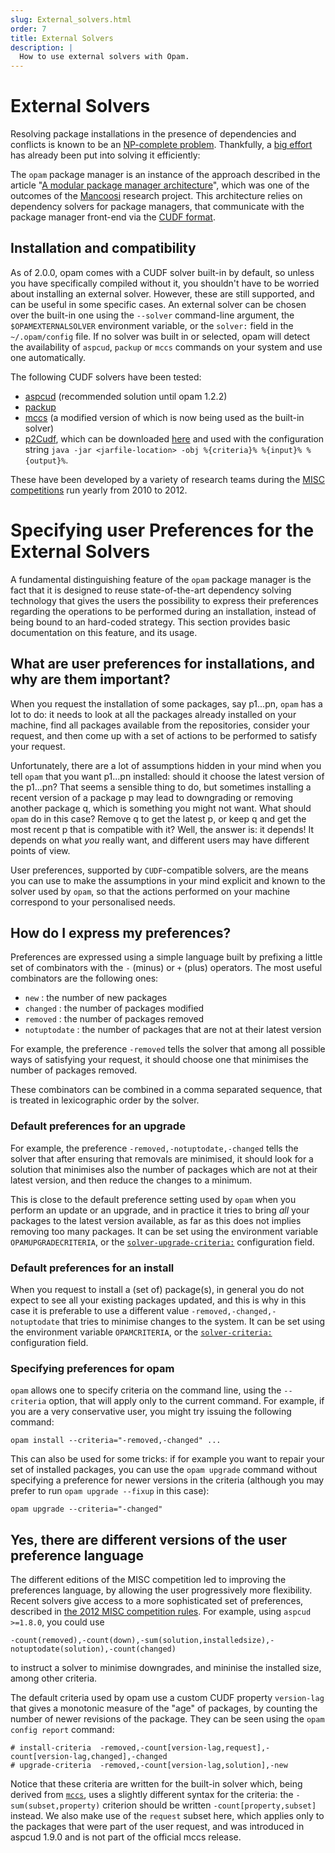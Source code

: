 ```yaml
---
slug: External_solvers.html
order: 7
title: External Solvers
description: |
  How to use external solvers with Opam.
---
```


# External Solvers

Resolving package installations in the presence of dependencies and conflicts is
known to be an
[NP-complete problem](https://hal.archives-ouvertes.fr/file/index/docid/149566/filename/ase.pdf).
Thankfully, a [big effort](http://www.mancoosi.org/) has already been put into
solving it efficiently:

The `opam` package manager is an instance of the approach described in the article "[A modular package manager architecture](http://dl.acm.org/citation.cfm?id=2401012)", which was one of the outcomes of the [Mancoosi](http://www.mancoosi.org) research project. This architecture relies on dependency solvers for package managers, that communicate with the package manager front-end via the [CUDF format](http://www.mancoosi.org/cudf/).

## Installation and compatibility

As of 2.0.0, opam comes with a CUDF solver built-in by default, so unless you
have specifically compiled without it, you shouldn't have to be worried about
installing an external solver. However, these are still supported, and can be
useful in some specific cases. An external solver can be chosen over the
built-in one using the `--solver` command-line argument, the
`$OPAMEXTERNALSOLVER` environment variable, or the `solver:` field in the
`~/.opam/config` file. If no solver was built in or selected, opam will detect
the availability of `aspcud`, `packup` or `mccs` commands on your system and use
one automatically.

The following CUDF solvers have been tested:

- [aspcud](http://www.cs.uni-potsdam.de/wv/aspcud/) (recommended solution until opam 1.2.2)
- [packup](http://sat.inesc-id.pt/~mikolas/sw/packup/)
- [mccs](http://www.i3s.unice.fr/~cpjm/misc/mccs.html) (a modified version of which is now being used as the built-in solver)
- [p2Cudf](https://wiki.eclipse.org/Equinox/p2/CUDFResolver), which can be
  downloaded
  [here](http://eclipse.org/equinox/p2/p2CUDF/org.eclipse.equinox.p2.cudf-1.14.jar)
  and used with the configuration string `java -jar <jarfile-location> -obj
  %{criteria}% %{input}% %{output}%`.

These have been developed by a variety of research teams during the
[MISC competitions](http://www.mancoosi.org/misc/) run yearly from 2010 to 2012.

# Specifying user Preferences for the External Solvers

A fundamental distinguishing feature of the `opam` package manager is the fact that it is designed to reuse state-of-the-art dependency solving technology that gives the users the possibility to express their preferences regarding the operations to be performed during an installation, instead of being bound to an hard-coded strategy.
This section provides basic documentation on this feature, and its usage.

## What are user preferences for installations, and why are them important?
When you request the installation of some packages, say p1...pn, `opam` has a lot to do: it needs to look at all the packages already installed on your machine, find all packages available from the repositories, consider your request, and then come up with a set of actions to be performed to satisfy your request.

Unfortunately, there are a lot of assumptions hidden in your mind when you tell `opam` that you want p1...pn installed: should it choose the latest version of the p1...pn? That seems a sensible thing to do, but sometimes installing a recent version of a package p may lead to downgrading or removing another package q, which is something you might not want. What should `opam` do in this case? Remove q to get the latest p, or keep q and get the most recent p that is compatible with it?
Well, the answer is: it depends! It depends on what _you_ really want, and different users may have different points of view.

User preferences, supported by `CUDF`-compatible solvers, are the means you can use to make the assumptions in your mind explicit and known to the solver used by `opam`, so that the actions performed on your machine correspond to your personalised needs.

## How do I express my preferences?

Preferences are expressed using a simple language built by prefixing a little set of combinators with the `-` (minus) or `+` (plus) operators. The most useful combinators are the following ones:

* `new`  : the number of new packages
* `changed` : the number of packages modified
* `removed` : the number of packages removed
* `notuptodate` : the number of packages that are not at their latest version

For example, the preference `-removed` tells the solver that among all possible ways of satisfying your request, it should choose one that minimises the number of packages removed.

These combinators can be combined in a comma separated sequence, that is treated in lexicographic order by the solver.

### Default preferences for an upgrade
For example, the preference `-removed,-notuptodate,-changed` tells the solver that after ensuring that removals are minimised, it should look for a solution that minimises also the number of packages which are not at their latest version, and then reduce the changes to a minimum.

This is close to the default preference setting used by `opam` when you perform an update or an upgrade, and in practice it tries to bring _all_ your packages to the latest version available, as far as this does not implies removing too many packages. It can be set using the environment variable `OPAMUPGRADECRITERIA`, or the [`solver-upgrade-criteria:`](Manual.html#configfield-solver-upgrade-criteria) configuration field.

### Default preferences for an install
When you request to install a (set of) package(s), in general you do not expect to see all your existing packages updated, and this is why in this case it is preferable to use a different value `-removed,-changed,-notuptodate` that tries to minimise changes to the system.  It can be set using the environment variable `OPAMCRITERIA`, or the [`solver-criteria:`](Manual.html#configfield-solver-criteria) configuration field.

### Specifying preferences for opam

`opam` allows one to specify criteria on the command line, using the `--criteria` option, that will apply only to the current command.
For example, if you are a very conservative user, you might try issuing the following command:
```
opam install --criteria="-removed,-changed" ...
```

This can also be used for some tricks: if for example you want to repair your set of installed packages, you can use the `opam upgrade` command without specifying a preference for newer versions in the criteria (although you may prefer to run `opam upgrade --fixup` in this case):
```
opam upgrade --criteria="-changed"
```

## Yes, there are different versions of the user preference language

The different editions of the MISC competition led to improving the preferences language, by allowing the user progressively more flexibility. Recent solvers give access to a more sophisticated set of preferences, described in [the 2012 MISC competition rules](http://www.mancoosi.org/misc-2012/criteria/). 
For example, using `aspcud >=1.8.0`, you could use

 `-count(removed),-count(down),-sum(solution,installedsize),-notuptodate(solution),-count(changed)`

to instruct a solver to minimise downgrades, and mininise the installed size, among other criteria.

The default criteria used by opam use a custom CUDF property `version-lag` that
gives a monotonic measure of the "age" of packages, by counting the number of
newer revisions of the package. They can be seen using the `opam config report`
command:

```
# install-criteria  -removed,-count[version-lag,request],-count[version-lag,changed],-changed
# upgrade-criteria  -removed,-count[version-lag,solution],-new
```

Notice that these criteria are written for the built-in solver which, being
derived from [`mccs`](https://github.com/AltGr/ocaml-mccs), uses a slightly
different syntax for the criteria: the `-sum(subset,property)` criterion should
be written `-count[property,subset]` instead. We also make use of the `request`
subset here, which applies only to the packages that were part of the user
request, and was introduced in aspcud 1.9.0 and is not part of the official mccs
release.
